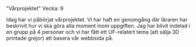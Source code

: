 "Vårprojektet"
Vecka: 9

Idag har vi påbörjat vårprojektet. Vi har haft en genomgång där läraren har beskrivit hur vi ska göra alla moment inom uppgiften. Jag har blivit indelad i en grupp på 4 personer och vi har fått ett UF-relatert tema (att sälja 3D printade grejor) att basera vår webbsida på.
